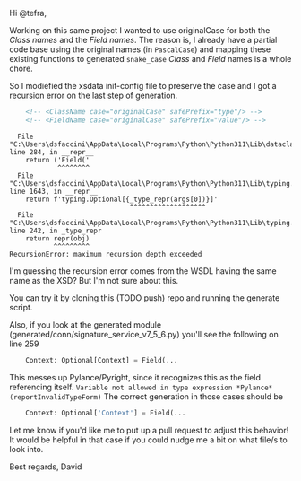 Hi @tefra, 

Working on this same project I wanted to use originalCase for both the *Class names* and the *Field names*. The reason is, I already have a partial code base using the original names (in `PascalCase`) and mapping these existing functions to generated `snake_case` *Class* and *Field* names is a whole chore.

So I modiefied the xsdata init-config file to preserve the case and I got a recursion error on the last step of generation.
```xml
    <!-- <ClassName case="originalCase" safePrefix="type"/> -->
    <!-- <FieldName case="originalCase" safePrefix="value"/> -->
```
```
  File "C:\Users\dsfaccini\AppData\Local\Programs\Python\Python311\Lib\dataclasses.py", line 284, in __repr__
    return ('Field('
            ^^^^^^^^
  File "C:\Users\dsfaccini\AppData\Local\Programs\Python\Python311\Lib\typing.py", line 1643, in __repr__
    return f'typing.Optional[{_type_repr(args[0])}]'
                              ^^^^^^^^^^^^^^^^^^^
  File "C:\Users\dsfaccini\AppData\Local\Programs\Python\Python311\Lib\typing.py", line 242, in _type_repr
    return repr(obj)
           ^^^^^^^^^
RecursionError: maximum recursion depth exceeded
```
I'm guessing the recursion error comes from the WSDL having the same name as the XSD? But I'm not sure about this.

You can try it by cloning this (TODO push) repo and running the generate script.

Also, if you look at the generated module (generated/conn/signature_service_v7_5_6.py) you'll see the following on line 259

```python
    Context: Optional[Context] = Field(...
```

This messes up Pylance/Pyright, since it recognizes this as the field referencing itself.
`Variable not allowed in type expression *Pylance*(reportInvalidTypeForm)`
The correct generation in those cases should be 
```python
    Context: Optional['Context'] = Field(...
```

Let me know if you'd like me to put up a pull request to adjust this behavior! It would be helpful in that case if you could nudge me a bit on what file/s to look into.

Best regards,
David